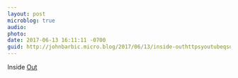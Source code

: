 ```yaml
---
layout: post
microblog: true
audio: 
photo: 
date: 2017-06-13 16:11:11 -0700
guid: http://johnbarbic.micro.blog/2017/06/13/inside-outhttpsyoutubeqsotqzhpg.html
---
```

Inside [Out](https://youtu.be/QSOt3Qzhp1g)
